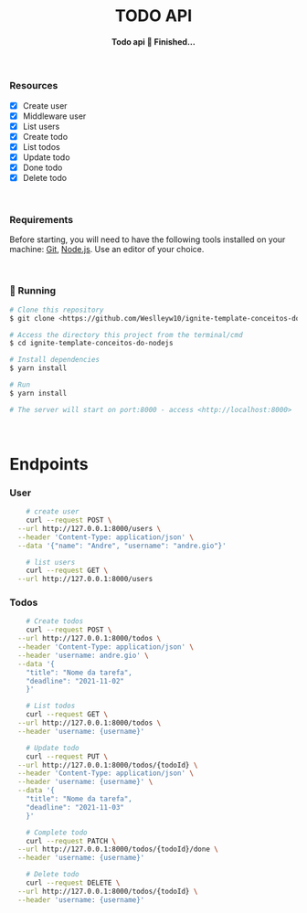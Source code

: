 <h1 align="center"><strong>TODO API</strong></h1>

<h4 align="center"> 
	Todo api 🚀 Finished...
</h4>

<br />

### Resources

- [x] Create user
- [x] Middleware user
- [x] List users
- [x] Create todo
- [x] List todos
- [x] Update todo
- [x] Done todo
- [x] Delete todo

<br />

### Requirements

Before starting, you will need to have the following tools installed on your machine:
[Git](https://git-scm.com), [Node.js](https://nodejs.org/en/). 
Use an editor of your choice.

<br />

### 🎲 Running

```bash
# Clone this repository
$ git clone <https://github.com/Weslleyw10/ignite-template-conceitos-do-nodejs.git>

# Access the directory this project from the terminal/cmd
$ cd ignite-template-conceitos-do-nodejs

# Install dependencies
$ yarn install

# Run
$ yarn install

# The server will start on port:8000 - access <http://localhost:8000>
```

<br />

# Endpoints

### User

``` bash
    # create user 
    curl --request POST \
  --url http://127.0.0.1:8000/users \
  --header 'Content-Type: application/json' \
  --data '{"name": "Andre", "username": "andre.gio"}'
```
``` bash
    # list users
    curl --request GET \
  --url http://127.0.0.1:8000/users
```

### Todos

``` bash
    # Create todos
    curl --request POST \
  --url http://127.0.0.1:8000/todos \
  --header 'Content-Type: application/json' \
  --header 'username: andre.gio' \
  --data '{ 	
	"title": "Nome da tarefa",
	"deadline": "2021-11-02"
    }'
```
``` bash
    # List todos
    curl --request GET \
  --url http://127.0.0.1:8000/todos \
  --header 'username: {username}'
```
``` bash
    # Update todo
    curl --request PUT \
  --url http://127.0.0.1:8000/todos/{todoId} \
  --header 'Content-Type: application/json' \
  --header 'username: {username}' \
  --data '{ 	
	"title": "Nome da tarefa",
	"deadline": "2021-11-03"
    }'
```
``` bash
    # Complete todo
    curl --request PATCH \
  --url http://127.0.0.1:8000/todos/{todoId}/done \
  --header 'username: {username}'
```
``` bash
    # Delete todo
    curl --request DELETE \
  --url http://127.0.0.1:8000/todos/{todoId} \
  --header 'username: {username}'
```